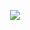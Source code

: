 <p align="center">
<img src="https://github-readme-stats-trinibs-projects.vercel.app/api?username=bintangnugrahaa&show_icons=true&theme=merko&border_color=599200">
